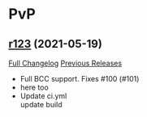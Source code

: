 # <DBM> PvP

## [r123](https://github.com/DeadlyBossMods/DBM-PvP/tree/r123) (2021-05-19)
[Full Changelog](https://github.com/DeadlyBossMods/DBM-PvP/compare/r122...r123) [Previous Releases](https://github.com/DeadlyBossMods/DBM-PvP/releases)

- Full BCC support. Fixes #100 (#101)  
- here too  
- Update ci.yml  
    update build  